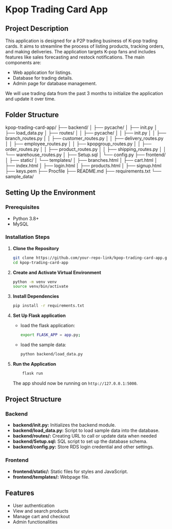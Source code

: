 # Kpop Trading Card App

## Project Description
This application is designed for a P2P trading business of K-pop trading cards. It aims to streamline the process of listing products, tracking orders, and making deliveries. The application targets K-pop fans and includes features like sales forecasting and restock notifications. The main components are:
- Web application for listings.
- Database for trading details.
- Admin page for database management.

We will use trading data from the past 3 months to initialize the application and update it over time.

## Folder Structure
kpop-trading-card-app/
├── backend/
│ ├── pycache/
│ ├── init.py
│ ├── load_data.py
│ ├── routes/
│ │ ├── pycache/
│ │ ├── init.py
│ │ ├── branch_routes.py
│ │ ├── customer_routes.py
│ │ ├── delivery_routes.py
│ │ ├── employee_routes.py
│ │ ├── kpopgroup_routes.py
│ │ ├── order_routes.py
│ │ ├── product_routes.py
│ │ ├── shipping_routes.py
│ │ └── warehouse_routes.py
│ ├── Setup.sql
│ └── config.py
├── frontend/
│ ├── static/
│ └── templates/
│ ├── branches.html
│ ├── cart.html
│ ├── index.html
│ ├── login.html
│ ├── products.html
│ ├── signup.html
├── keys.pem
├── Procfile
├── README.md
├── requirements.txt
└── sample_data/


## Setting Up the Environment

### Prerequisites
- Python 3.8+
- MySQL

### Installation Steps

1. **Clone the Repository**
    ```bash
    git clone https://github.com/your-repo-link/kpop-trading-card-app.git
    cd kpop-trading-card-app
    ```

2. **Create and Activate Virtual Environment**
    ```bash
    python -m venv venv
    source venv/bin/activate 
    ```

3. **Install Dependencies**
    ```bash
    pip install -r requirements.txt
    ```

4. **Set Up Flask application**
    - load the flask application:
        ```bash
        export FLASK_APP = app.py;
        ```
    - load the sample data:
        ```bash
        python backend/load_data.py
        ```

5. **Run the Application**
    ```bash
        flask run
    ```
    The app should now be running on `http://127.0.0.1:5000`.

## Project Structure

### Backend
- **backend/__init__.py:** Initializes the backend module.
- **backend/load_data.py:** Script to load sample data into the database.
- **backend/routes/:** Creating URL to call or update data when needed 
- **backend/Setup.sql:** SQL script to set up the database schema.
- **backend/config.py:** Store RDS login credential and other settings.

### Frontend
- **frontend/static/:** Static files for styles and JavaScript.
- **frontend/templates/:** Webpage file.

## Features
- User authentication
- View and search products
- Manage cart and checkout
- Admin functionalities
